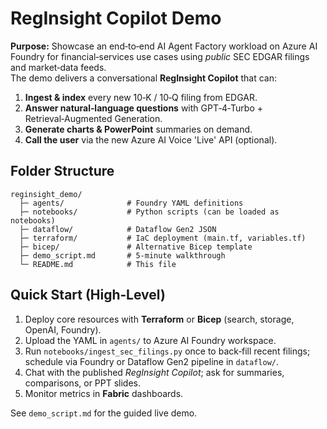 
# RegInsight Copilot Demo

**Purpose:** Showcase an end‑to‑end AI Agent Factory workload on Azure AI Foundry for financial‑services use cases
using *public* SEC EDGAR filings and market‑data feeds.  
The demo delivers a conversational **RegInsight Copilot** that can:

1. **Ingest & index** every new 10‑K / 10‑Q filing from EDGAR.
2. **Answer natural‑language questions** with GPT‑4‑Turbo + Retrieval‑Augmented Generation.
3. **Generate charts & PowerPoint** summaries on demand.
4. **Call the user** via the new Azure AI Voice 'Live' API (optional).

## Folder Structure
```
reginsight_demo/
  ├─ agents/              # Foundry YAML definitions
  ├─ notebooks/           # Python scripts (can be loaded as notebooks)
  ├─ dataflow/            # Dataflow Gen2 JSON
  ├─ terraform/           # IaC deployment (main.tf, variables.tf)
  ├─ bicep/               # Alternative Bicep template
  ├─ demo_script.md       # 5‑minute walkthrough
  └─ README.md            # This file
```

## Quick Start (High‑Level)

1. Deploy core resources with **Terraform** or **Bicep** (search, storage, OpenAI, Foundry).
2. Upload the YAML in `agents/` to Azure AI Foundry workspace.
3. Run `notebooks/ingest_sec_filings.py` once to back‑fill recent filings; schedule via Foundry or
   Dataflow Gen2 pipeline in `dataflow/`.
4. Chat with the published *RegInsight Copilot*; ask for summaries, comparisons, or PPT slides.
5. Monitor metrics in **Fabric** dashboards.

See `demo_script.md` for the guided live demo.
